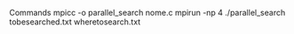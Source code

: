 Commands
mpicc -o parallel_search nome.c
mpirun -np 4 ./parallel_search tobesearched.txt wheretosearch.txt
